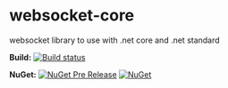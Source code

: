 # websocket-core
websocket library to use with .net core and .net standard

**Build:** [![Build status](https://ci.appveyor.com/api/projects/status/c7y65lkrf357s9aj/branch/master?svg=true)](https://ci.appveyor.com/project/blackboneworks/websocket-core/branch/master)

**NuGet:** [![NuGet Pre Release](https://img.shields.io/nuget/v/Nuget.Core.svg)](https://www.nuget.org/packages/websocket-core) [![NuGet](https://img.shields.io/nuget/dt/Microsoft.AspNetCore.Mvc.svg)](https://www.nuget.org/packages/websocket-core)
